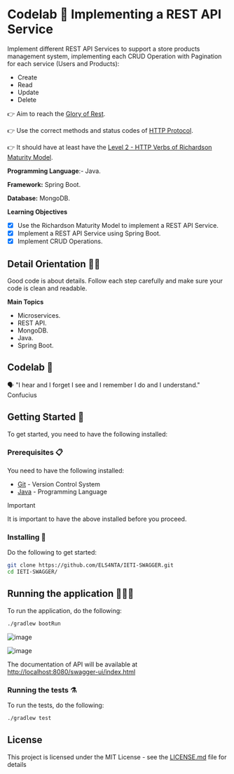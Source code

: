 # Codelab 🧪 Implementing a REST API Service

Implement different REST API Services to support a store products management system, implementing each CRUD Operation with Pagination for each service (Users and Products):

- Create
- Read
- Update
- Delete

👉 Aim to reach the [Glory of Rest](https://martinfowler.com/articles/richardsonMaturityModel.html).

👉 Use the correct methods and status codes
of [HTTP Protocol](https://developer.mozilla.org/en-US/docs/Web/HTTP/Basics_of_HTTP).

👉 It should have at least have
the [Level 2 - HTTP Verbs of Richardson Maturity Model](https://martinfowler.com/articles/richardsonMaturityModel.html).

**Programming Language**:- Java.

**Framework:** Spring Boot.

**Database:** MongoDB.

**Learning Objectives**

- [x]  Use the Richardson Maturity Model to implement a REST API Service.
- [x]  Implement a REST API Service using Spring Boot.
- [x]  Implement CRUD Operations.

## Detail Orientation 🤹🏽

Good code is about details. Follow each step carefully and make sure your code is clean and readable.

**Main Topics**

- Microservices.
- REST API.
- MongoDB.
- Java.
- Spring Boot.

## Codelab 🧪

🗣️ "I hear and I forget I see and I remember I do and I understand." Confucius

## Getting Started 🚀

To get started, you need to have the following installed:

### Prerequisites 📋

You need to have the following installed:

- [Git](https://git-scm.com/) - Version Control System
- [Java](https://www.oracle.com/java/technologies/downloads/#java17) - Programming Language


> [!IMPORTANT]
> It is important to have the above installed before you proceed.

### Installing 🔧

Do the following to get started:

```bash
git clone https://github.com/ELS4NTA/IETI-SWAGGER.git
cd IETI-SWAGGER/

```

## Running the application 🏃🏽‍♂️

To run the application, do the following:

```bash
./gradlew bootRun

```

![image](https://github.com/ELS4NTA/IETI-SWAGGER/assets/99996670/47288353-c0ec-4918-8285-4d5ebc4c4f31)

![image](https://github.com/ELS4NTA/IETI-SWAGGER/assets/99996670/ce914c46-66e4-41fe-9dbf-a0226b5bfec3)



The documentation of API will be available at [http://localhost:8080/swagger-ui/index.html](http://localhost:8080/swagger-ui/index.html)

### Running the tests ⚗️

To run the tests, do the following:

```bash
./gradlew test

```

## License

This project is licensed under the MIT License - see the [LICENSE.md](LICENSE) file for details
